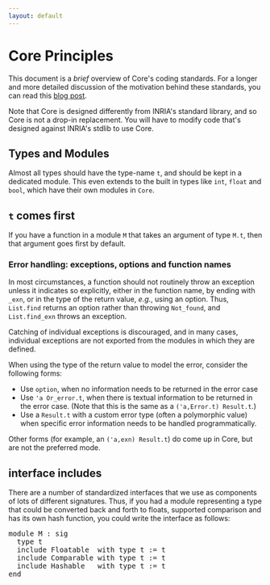 ```yaml
---
layout: default
---
```


# Core Principles

This document is a _brief_ overview of Core's coding standards.  For a
longer and more detailed discussion of the motivation behind these
standards, you can read this
[blog post](https://ocaml.janestreet.com/?q=node/28).

Note that Core is designed differently from INRIA's standard library,
and so Core is not a drop-in replacement.  You will have to modify
code that's designed against INRIA's stdlib to use Core.

## Types and Modules

Almost all types should have the type-name `t`, and should be kept in
a dedicated module.  This even extends to the built in types like
`int`, `float` and `bool`, which have their own modules in `Core`.

## `t` comes first

If you have a function in a module `M` that takes an argument of type
`M.t`, then that argument goes first by default.

### Error handling: exceptions, options and function names

In most circumstances, a function should not routinely throw an
exception unless it indicates so explicitly, either in the function
name, by ending with `_exn`, or in the type of the return value,
 _e.g._, using an option.  Thus, `List.find` returns an
option rather than throwing `Not_found`, and `List.find_exn` throws an
exception.

Catching of individual exceptions is discouraged, and in many cases,
individual exceptions are not exported from the modules in which they
are defined.

When using the type of the return value to model the error, consider
the following forms:

- Use `option`, when no information needs to be returned in
  the error case
- Use `'a Or_error.t`, when there is textual information to be
  returned in the error case.  (Note that this is the same as a
  `('a,Error.t) Result.t`.)
- Use a `Result.t` with a custom error type (often a polymorphic
  value) when specific error information needs to be handled
  programmatically.

Other forms (for example, an `('a,exn) Result.t`) do come up in Core,
but are not the preferred mode.

## interface includes

There are a number of standardized interfaces that we use as
components of lots of different signatures.  Thus, if you had a module
representing a type that could be converted back and forth to floats,
supported comparison and has its own hash function, you could write
the interface as follows:

<pre class="sh_caml">
module M : sig
  type t
  include Floatable  with type t := t
  include Comparable with type t := t
  include Hashable   with type t := t
end
</pre>
